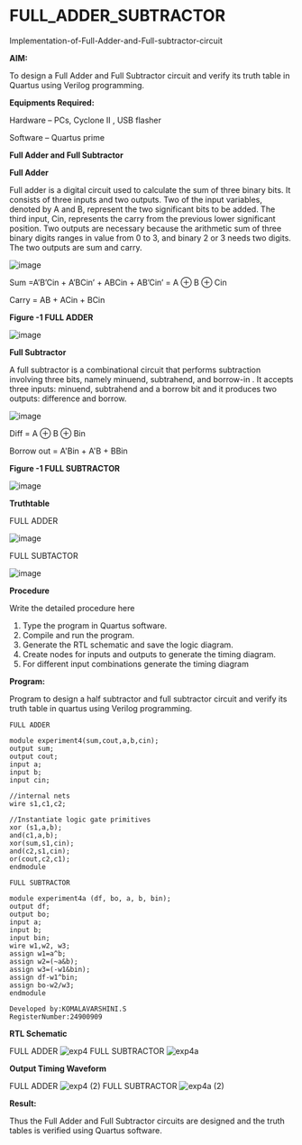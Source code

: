# FULL_ADDER_SUBTRACTOR

Implementation-of-Full-Adder-and-Full-subtractor-circuit

**AIM:**

To design a Full Adder and Full Subtractor circuit and verify its truth table in Quartus using Verilog programming.

**Equipments Required:**

Hardware – PCs, Cyclone II , USB flasher

Software – Quartus prime

**Full Adder and Full Subtractor**

**Full Adder**

Full adder is a digital circuit used to calculate the sum of three binary bits. It consists of three inputs and two outputs. Two of the input variables, denoted by A and B, represent the two significant bits to be added. The third input, Cin, represents the carry from the previous lower significant position. Two outputs are necessary because the arithmetic sum of three binary digits ranges in value from 0 to 3, and binary 2 or 3 needs two digits. The two outputs are sum and carry.

![image](https://github.com/naavaneetha/FULL_ADDER_SUBTRACTOR/assets/154305477/0f30ba51-5ffb-4198-845f-18e054f675e7)

Sum =A’B’Cin + A’BCin’ + ABCin + AB’Cin’ = A ⊕ B ⊕ Cin 

Carry = AB + ACin + BCin

**Figure -1 FULL ADDER**

![image](https://github.com/user-attachments/assets/b679565b-d09f-4a71-9faf-6da470c66f6f)

**Full Subtractor**

A full subtractor is a combinational circuit that performs subtraction involving three bits, namely minuend, subtrahend, and borrow-in . It accepts three inputs: minuend, subtrahend and a borrow bit and it produces two outputs: difference and borrow.

![image](https://github.com/naavaneetha/FULL_ADDER_SUBTRACTOR/assets/154305477/02b24f51-ab51-4304-9ad6-7b81ffc1ead5)

Diff = A ⊕ B ⊕ Bin 

Borrow out = A'Bin + A'B + BBin

**Figure -1 FULL SUBTRACTOR**

![image](https://github.com/user-attachments/assets/24e39e96-e9c8-44e9-9794-b7db17dce970)

**Truthtable**

FULL ADDER

![image](https://github.com/user-attachments/assets/8d7f56d6-2e80-4a9b-a9e3-e273db395494)

FULL SUBTACTOR

![image](https://github.com/user-attachments/assets/b2cc9fb4-3318-405f-bccd-5789b6329337)

**Procedure**

Write the detailed procedure here
 1. Type the program in Quartus software.
 2. Compile and run the program.
 3. Generate the RTL schematic and save the logic diagram.
 4. Create nodes for inputs and outputs to generate the timing diagram.
 5. For different input combinations generate the timing diagram

**Program:**

Program to design a half subtractor and full subtractor circuit and verify its truth table in quartus using Verilog programming. 
```
FULL ADDER

module experiment4(sum,cout,a,b,cin);
output sum;
output cout;
input a;
input b;
input cin;

//internal nets
wire s1,c1,c2;

//Instantiate logic gate primitives
xor (s1,a,b);
and(c1,a,b);
xor(sum,s1,cin);
and(c2,s1,cin);
or(cout,c2,c1);
endmodule
```
```
FULL SUBTRACTOR

module experiment4a (df, bo, a, b, bin);
output df;
output bo;
input a;
input b;
input bin;
wire w1,w2, w3;
assign w1=a^b;
assign w2=(~a&b);
assign w3=(-w1&bin);
assign df-w1^bin;
assign bo-w2/w3;
endmodule
```
```
Developed by:KOMALAVARSHINI.S
RegisterNumber:24900909
```

**RTL Schematic**

FULL ADDER
![exp4](https://github.com/user-attachments/assets/dc4041c9-3a28-44b6-833d-b39b145d01e4)
FULL SUBTRACTOR
![exp4a](https://github.com/user-attachments/assets/a9fccf24-3614-4c0c-91c5-250b2f2b6698)

**Output Timing Waveform**

FULL ADDER
![exp4 (2)](https://github.com/user-attachments/assets/0cbd8c54-3b43-426b-8eda-f7c34767b2c7)
FULL SUBTRACTOR
![exp4a (2)](https://github.com/user-attachments/assets/93ad6e80-d7ac-4959-adfb-9357bc71291b)

**Result:**

Thus the Full Adder and Full Subtractor circuits are designed and the truth tables is verified using Quartus software.




